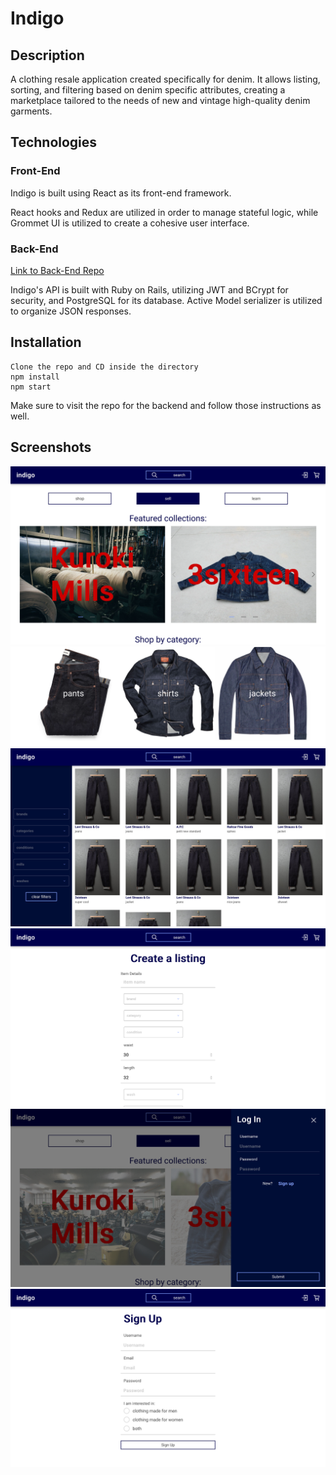 # Indigo

## Description

A clothing resale application created specifically for denim. It allows listing, sorting, and filtering based on denim specific attributes, creating a marketplace tailored to the needs of new and vintage high-quality denim garments.

## Technologies

### Front-End

Indigo is built using React as its front-end framework.

React hooks and Redux are utilized in order to manage stateful logic, while Grommet UI is utilized to create a cohesive user interface.

### Back-End

[Link to Back-End Repo](https://github.com/shanelonergan/indigo-api)

Indigo's API is built with Ruby on Rails, utilizing JWT and BCrypt for security, and PostgreSQL for its database. Active Model serializer is utilized to organize JSON responses.

## Installation

    Clone the repo and CD inside the directory
    npm install
    npm start

Make sure to visit the repo for the backend and follow those instructions as well.

## Screenshots

![screenshot of Indigo's home page, part 1](./public/indigo-home-1.png "home page 1")
![screenshot of Indigo's home page, part 1](./public/indigo-home-2.png "home page 2")
![screenshot of Indigo's shopping page, showing many listings and filters for them](./public/indigo-listings.png "listings")
![screenshot of Indigo's new listing form](./public/indigo-new-listing.png "new listing")
![screenshot of Indigo's login modal](./public/indigo-login.png "log in")
![screenshot of Indigo's sign up form](./public/indigo-signup.png "sign up")
